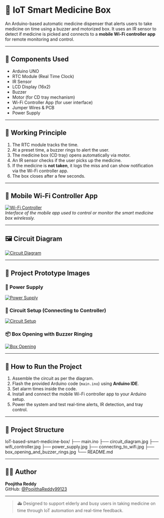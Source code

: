 # 💊 IoT Smart Medicine Box

An Arduino-based automatic medicine dispenser that alerts users to take medicine on time using a buzzer and motorized box. It uses an IR sensor to detect if medicine is picked and connects to a **mobile Wi-Fi controller app** for remote monitoring and control.

---

## 🧰 Components Used

- Arduino UNO  
- RTC Module (Real Time Clock)  
- IR Sensor  
- LCD Display (16x2)  
- Buzzer  
- Motor (for CD tray mechanism)  
- Wi-Fi Controller App (for user interface)  
- Jumper Wires & PCB  
- Power Supply  

---

## 🔧 Working Principle

1. The RTC module tracks the time.  
2. At a preset time, a buzzer rings to alert the user.  
3. The medicine box (CD tray) opens automatically via motor.  
4. An IR sensor checks if the user picks up the medicine.  
5. If the medicine is **not taken**, it logs the miss and can show notification via the Wi-Fi controller app.  
6. The box closes after a few seconds.  

---

## 📱 Mobile Wi-Fi Controller App

[![Wi-Fi Controller](wifi_controller.jpg)](wifi_controller.jpg)  
*Interface of the mobile app used to control or monitor the smart medicine box wirelessly.*

---

## 🖼️ Circuit Diagram

[![Circuit Diagram](circuit_diagram.jpg)](circuit_diagram.jpg)

---

## 📸 Project Prototype Images

### 🧩 Power Supply  
[![Power Supply](power_supply.jpg)](power_supply.jpg)

### 🔌 Circuit Setup (Connecting to Controller)  
[![Circuit Setup](connecting_to_wifi.jpg)](connecting_to_wifi.jpg)

### 📦 Box Opening with Buzzer Ringing  
[![Box Opening](box_opening_and_buzzer_rings.jpg)](box_opening_and_buzzer_rings.jpg)

---

## 🚀 How to Run the Project

1. Assemble the circuit as per the diagram.  
2. Flash the provided Arduino code (`main.ino`) using **Arduino IDE**.  
3. Set alarm times inside the code.  
4. Install and connect the mobile Wi-Fi controller app to your Arduino setup.  
5. Power the system and test real-time alerts, IR detection, and tray control.

---

## 📂 Project Structure
IoT-based-smart-medicine-box/
├── main.ino
├── circuit_diagram.jpg
├── wifi_controller.jpg
├── power_supply.jpg
├── connecting_to_wifi.jpg
├── box_opening_and_buzzer_rings.jpg
└── README.md

---

## 👩‍💻 Author

**Poojitha Reddy**  
GitHub: [@PoojithaReddy99123](https://github.com/PoojithaReddy99123)

---

> 🚑 Designed to support elderly and busy users in taking medicine on time through IoT automation and real-time feedback.